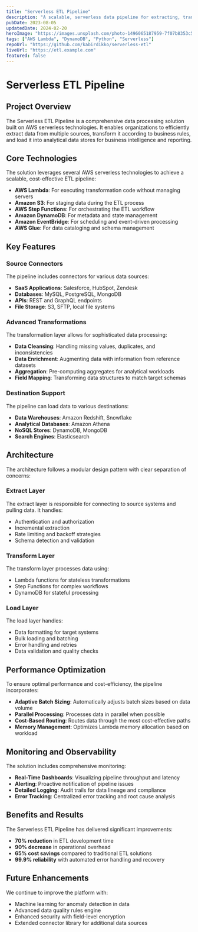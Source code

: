 ```yaml
---
title: "Serverless ETL Pipeline"
description: "A scalable, serverless data pipeline for extracting, transforming, and loading data from multiple sources to data warehouses."
pubDate: 2023-08-05
updatedDate: 2024-02-20
heroImage: "https://images.unsplash.com/photo-1496065187959-7f07b8353c55?q=80&w=1000&auto=format&fit=crop"
tags: ["AWS Lambda", "DynamoDB", "Python", "Serverless"]
repoUrl: "https://github.com/kabirdikko/serverless-etl"
liveUrl: "https://etl.example.com"
featured: false
---
```


# Serverless ETL Pipeline

## Project Overview

The Serverless ETL Pipeline is a comprehensive data processing solution built on AWS serverless technologies. It enables organizations to efficiently extract data from multiple sources, transform it according to business rules, and load it into analytical data stores for business intelligence and reporting.

## Core Technologies

The solution leverages several AWS serverless technologies to achieve a scalable, cost-effective ETL pipeline:

- **AWS Lambda**: For executing transformation code without managing servers
- **Amazon S3**: For staging data during the ETL process
- **AWS Step Functions**: For orchestrating the ETL workflow
- **Amazon DynamoDB**: For metadata and state management
- **Amazon EventBridge**: For scheduling and event-driven processing
- **AWS Glue**: For data cataloging and schema management

## Key Features

### Source Connectors

The pipeline includes connectors for various data sources:

- **SaaS Applications**: Salesforce, HubSpot, Zendesk
- **Databases**: MySQL, PostgreSQL, MongoDB
- **APIs**: REST and GraphQL endpoints
- **File Storage**: S3, SFTP, local file systems

### Advanced Transformations

The transformation layer allows for sophisticated data processing:

- **Data Cleansing**: Handling missing values, duplicates, and inconsistencies
- **Data Enrichment**: Augmenting data with information from reference datasets
- **Aggregation**: Pre-computing aggregates for analytical workloads
- **Field Mapping**: Transforming data structures to match target schemas

### Destination Support

The pipeline can load data to various destinations:

- **Data Warehouses**: Amazon Redshift, Snowflake
- **Analytical Databases**: Amazon Athena
- **NoSQL Stores**: DynamoDB, MongoDB
- **Search Engines**: Elasticsearch

## Architecture

The architecture follows a modular design pattern with clear separation of concerns:

### Extract Layer

The extract layer is responsible for connecting to source systems and pulling data. It handles:

- Authentication and authorization
- Incremental extraction
- Rate limiting and backoff strategies
- Schema detection and validation

### Transform Layer

The transform layer processes data using:

- Lambda functions for stateless transformations
- Step Functions for complex workflows
- DynamoDB for stateful processing

### Load Layer

The load layer handles:

- Data formatting for target systems
- Bulk loading and batching
- Error handling and retries
- Data validation and quality checks

## Performance Optimization

To ensure optimal performance and cost-efficiency, the pipeline incorporates:

- **Adaptive Batch Sizing**: Automatically adjusts batch sizes based on data volume
- **Parallel Processing**: Processes data in parallel when possible
- **Cost-Based Routing**: Routes data through the most cost-effective paths
- **Memory Management**: Optimizes Lambda memory allocation based on workload

## Monitoring and Observability

The solution includes comprehensive monitoring:

- **Real-Time Dashboards**: Visualizing pipeline throughput and latency
- **Alerting**: Proactive notification of pipeline issues
- **Detailed Logging**: Audit trails for data lineage and compliance
- **Error Tracking**: Centralized error tracking and root cause analysis

## Benefits and Results

The Serverless ETL Pipeline has delivered significant improvements:

- **70% reduction** in ETL development time
- **90% decrease** in operational overhead
- **65% cost savings** compared to traditional ETL solutions
- **99.9% reliability** with automated error handling and recovery

## Future Enhancements

We continue to improve the platform with:

- Machine learning for anomaly detection in data
- Advanced data quality rules engine
- Enhanced security with field-level encryption
- Extended connector library for additional data sources 